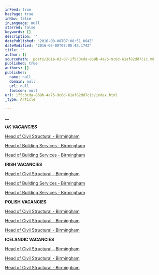 ```yaml
---
inFeed: true
hasPage: true
inNav: false
inLanguage: null
starred: false
keywords: []
description: ''
datePublished: '2016-03-08T07:08:51.064Z'
dateModified: '2016-03-08T07:08:48.174Z'
title: ''
author: []
sourcePath: _posts/2016-03-07-1f5c3cda-869b-4a75-9c0d-61af82dd7c1c.md
published: true
authors: []
publisher:
  name: null
  domain: null
  url: null
  favicon: null
url: 1f5c3cda-869b-4a75-9c0d-61af82dd7c1c/index.html
_type: Article

---
```

**__**

**_UK VACANCIES_**

[Head of Civil Structural - Birmingham][0]

[Head of Building Services - Birmingham][0]

[Head of Building Services - Birmingham][0]

**IRISH VACANCIES**

[Head of Civil Structural - Birmingham][0]

[Head of Building Services - Birmingham][0]

[Head of Building Services - Birmingham][0]

**POLISH VACANCIES**

[Head of Civil Structural - Birmingham][0]

[Head of Civil Structural - Birmingham][0]

[Head of Civil Structural - Birmingham][0]

**ICELANDIC VACANCIES**

[Head of Civil Structural - Birmingham][0]

[Head of Civil Structural - Birmingham][0]

[Head of Civil Structural - Birmingham][0]

[0]: https://employers.indeed.com/m#jobs/view?id=38563f2bc7ee